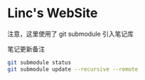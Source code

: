 # Linc's WebSite

注意，这里使用了 git submodule 引入笔记库

笔记更新备注

```bash
git submodule status
git submodule update --recursive --remote
```
